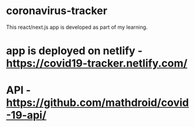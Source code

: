 # coronavirus-tracker
This react/next.js app is developed as part of my learning.
# app is deployed on netlify - https://covid19-tracker.netlify.com/
# API - https://github.com/mathdroid/covid-19-api/

